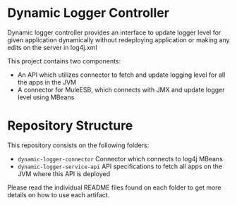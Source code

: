 # Dynamic Logger Controller

Dynamic logger controller provides an interface to update logger level for given application dynamically without redeploying application or making any edits on the server in log4j.xml

This project contains two components:

* An API which utilizes connector to fetch and update logging level for all the apps in the JVM
* A connector for MuleESB, which connects with JMX and update logger level using MBeans

# Repository Structure
This repository consists on the following folders:

* `dynamic-logger-connector` Connector which connects to log4j MBeans
* `dynamic-logger-service-api` API specifications to fetch all apps on the JVM where this API is deployed

Please read the individual README files found on each folder to get more details on how to use each artifact.
